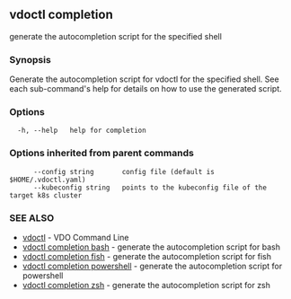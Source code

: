 ## vdoctl completion

generate the autocompletion script for the specified shell

### Synopsis


Generate the autocompletion script for vdoctl for the specified shell.
See each sub-command's help for details on how to use the generated script.


### Options

```
  -h, --help   help for completion
```

### Options inherited from parent commands

```
      --config string       config file (default is $HOME/.vdoctl.yaml)
      --kubeconfig string   points to the kubeconfig file of the target k8s cluster
```

### SEE ALSO

* [vdoctl](vdoctl.md)	 - VDO Command Line
* [vdoctl completion bash](vdoctl_completion_bash.md)	 - generate the autocompletion script for bash
* [vdoctl completion fish](vdoctl_completion_fish.md)	 - generate the autocompletion script for fish
* [vdoctl completion powershell](vdoctl_completion_powershell.md)	 - generate the autocompletion script for powershell
* [vdoctl completion zsh](vdoctl_completion_zsh.md)	 - generate the autocompletion script for zsh

